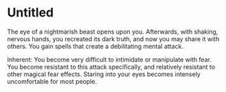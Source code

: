 # Untitled

The eye of a nightmarish beast opens upon you. Afterwards, with shaking, nervous hands, you recreated its dark truth, and now you may share it with others. You gain spells that create a debilitating mental attack.

Inherent: You become very difficult to intimidate or manipulate with fear. You become resistant to this attack specifically, and relatively resistant to other magical fear effects. Staring into your eyes becomes intensely uncomfortable for most people.